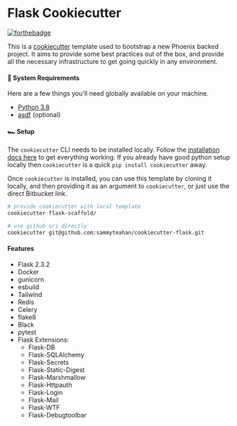 # Flask Cookiecutter

[![forthebadge](https://forthebadge.com/images/badges/powered-by-energy-drinks.svg)](https://forthebadge.com)

This is a [cookiecutter](https://github.com/cookiecutter/cookiecutter) template used to bootstrap a new Phoenix backed project. It aims to provide some best practices out of the box, and provide all the necessary infrastructure to get going quickly in any environment.

#### 🚧 System Requirements

Here are a few things you'll need globally available on your machine.

- [Python 3.8](https://www.python.org/)
- [asdf](https://asdf-vm.com/) (optional)

#### 🏎 Setup

The `cookiecutter` CLI needs to be installed locally. Follow the [installation docs here](https://cookiecutter.readthedocs.io/en/stable/installation.html) to get everything working. If you already have good python setup locally then `cookiecutter` is a quick `pip install cookiecutter` away.

Once `cookiecutter` is installed, you can use this template by cloning it locally, and then providing it as an argument to `cookiecutter`, or just use the direct Bitbucket link.

```bash
# provide cookiecutter with local template
cookiecutter flask-scaffold/

# use github uri directly
cookiecutter git@github.com:sammyteahan/cookiecutter-flask.git
```

#### Features

* Flask 2.3.2
* Docker
* gunicorn
* esbuild
* Tailwind
* Redis
* Celery
* flake8
* Black
* pytest
* Flask Extensions:
  * Flask-DB
  * Flask-SQLAlchemy
  * Flask-Secrets
  * Flask-Static-Digest
  * Flask-Marshmallow
  * Flask-Httpauth
  * Flask-Login
  * Flask-Mail
  * Flask-WTF
  * Flask-Debugtoolbar